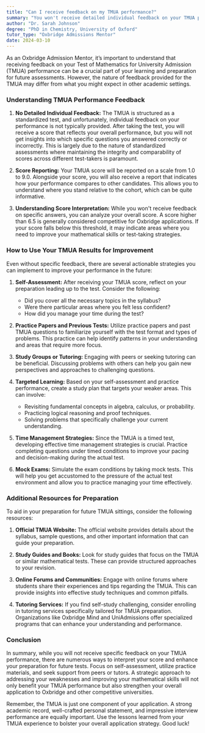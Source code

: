 ```yaml
---
title: "Can I receive feedback on my TMUA performance?"
summary: "You won't receive detailed individual feedback on your TMUA performance, just a score reflecting your overall results for future preparation."
author: "Dr. Sarah Johnson"
degree: "PhD in Chemistry, University of Oxford"
tutor_type: "Oxbridge Admissions Mentor"
date: 2024-03-10
---
```


As an Oxbridge Admission Mentor, it’s important to understand that receiving feedback on your Test of Mathematics for University Admission (TMUA) performance can be a crucial part of your learning and preparation for future assessments. However, the nature of feedback provided for the TMUA may differ from what you might expect in other academic settings.

### Understanding TMUA Performance Feedback

1. **No Detailed Individual Feedback:**
   The TMUA is structured as a standardized test, and unfortunately, individual feedback on your performance is not typically provided. After taking the test, you will receive a score that reflects your overall performance, but you will not get insights into which specific questions you answered correctly or incorrectly. This is largely due to the nature of standardized assessments where maintaining the integrity and comparability of scores across different test-takers is paramount.

2. **Score Reporting:**
   Your TMUA score will be reported on a scale from 1.0 to 9.0. Alongside your score, you will also receive a report that indicates how your performance compares to other candidates. This allows you to understand where you stand relative to the cohort, which can be quite informative. 

3. **Understanding Score Interpretation:**
   While you won't receive feedback on specific answers, you can analyze your overall score. A score higher than 6.5 is generally considered competitive for Oxbridge applications. If your score falls below this threshold, it may indicate areas where you need to improve your mathematical skills or test-taking strategies.

### How to Use Your TMUA Results for Improvement

Even without specific feedback, there are several actionable strategies you can implement to improve your performance in the future:

1. **Self-Assessment:**
   After receiving your TMUA score, reflect on your preparation leading up to the test. Consider the following:
   - Did you cover all the necessary topics in the syllabus?
   - Were there particular areas where you felt less confident?
   - How did you manage your time during the test?

2. **Practice Papers and Previous Tests:**
   Utilize practice papers and past TMUA questions to familiarize yourself with the test format and types of problems. This practice can help identify patterns in your understanding and areas that require more focus. 

3. **Study Groups or Tutoring:**
   Engaging with peers or seeking tutoring can be beneficial. Discussing problems with others can help you gain new perspectives and approaches to challenging questions.

4. **Targeted Learning:**
   Based on your self-assessment and practice performance, create a study plan that targets your weaker areas. This can involve:
   - Revisiting fundamental concepts in algebra, calculus, or probability.
   - Practicing logical reasoning and proof techniques.
   - Solving problems that specifically challenge your current understanding.

5. **Time Management Strategies:**
   Since the TMUA is a timed test, developing effective time management strategies is crucial. Practice completing questions under timed conditions to improve your pacing and decision-making during the actual test.

6. **Mock Exams:**
   Simulate the exam conditions by taking mock tests. This will help you get accustomed to the pressure of the actual test environment and allow you to practice managing your time effectively.

### Additional Resources for Preparation

To aid in your preparation for future TMUA sittings, consider the following resources:

1. **Official TMUA Website:** The official website provides details about the syllabus, sample questions, and other important information that can guide your preparation.

2. **Study Guides and Books:** Look for study guides that focus on the TMUA or similar mathematical tests. These can provide structured approaches to your revision.

3. **Online Forums and Communities:** Engage with online forums where students share their experiences and tips regarding the TMUA. This can provide insights into effective study techniques and common pitfalls.

4. **Tutoring Services:** If you find self-study challenging, consider enrolling in tutoring services specifically tailored for TMUA preparation. Organizations like Oxbridge Mind and UniAdmissions offer specialized programs that can enhance your understanding and performance.

### Conclusion

In summary, while you will not receive specific feedback on your TMUA performance, there are numerous ways to interpret your score and enhance your preparation for future tests. Focus on self-assessment, utilize practice materials, and seek support from peers or tutors. A strategic approach to addressing your weaknesses and improving your mathematical skills will not only benefit your TMUA performance but also strengthen your overall application to Oxbridge and other competitive universities.

Remember, the TMUA is just one component of your application. A strong academic record, well-crafted personal statement, and impressive interview performance are equally important. Use the lessons learned from your TMUA experience to bolster your overall application strategy. Good luck!
    